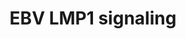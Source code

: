---
annotations:
- id: PW:0000003
  parent: signaling pathway
  type: Pathway Ontology
  value: signaling pathway
authors:
- MaintBot
- Susan
description: based on science-slides...
last-edited: 2016-07-25
organisms:
- Pan troglodytes
redirect_from:
- /index.php/Pathway:WP866
- /instance/WP866
revision: null
schema-jsonld:
- '@context': https://schema.org/
  '@id': https://wikipathways.github.io/pathways/WP866.html
  '@type': Dataset
  creator:
    '@type': Organization
    name: WikiPathways
  description: based on science-slides...
  keywords:
  - A2T6W4_PANTR
  - CCL20
  - CCL5
  - CHUK
  - HSP90AA1
  - I-Kappa-B
  - IFNB1
  - IKBKB
  - IKK-gamma
  - IL8
  - IRAK1
  - MAP3K14
  - MAP3K3
  - MAP3K7
  - MAPK1
  - MAPK8
  - NFKB1
  - PDLIM7
  - SFC complex
  - TNFA_PANTR
  - TRADD
  - TRAF1
  - TRAF6
  - XR_024271.1
  license: CC0
  name: EBV LMP1 signaling
seo: CreativeWork
title: EBV LMP1 signaling
wpid: WP866
---